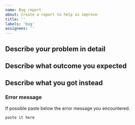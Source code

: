 ```yaml
---
name: Bug report
about: Create a report to help us improve
title: ''
labels: 'bug'
assignees: ''
---
```


## Describe your problem in detail

## Describe what outcome you expected 

## Describe what you got instead

### Error message

If possible paste below the error message you encountered.

```
paste it here
```
